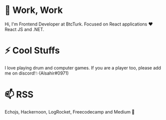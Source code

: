 
# 💬 Work, Work
Hi, I'm Frontend Developer at BtcTurk. Focused on React applications ❤️ React JS and .NET. 

# ⚡ Cool Stuffs
I love playing drum and computer games. If you are a player too, please add me on discord!✨(Alsahir#0971)

# 📫 RSS
Echojs, Hackernoon, LogRocket, Freecodecamp and Medium 👯
